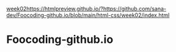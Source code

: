 [week02](https://htmlpreview.github.io/?https://github.com/sana-dev/Foocoding-github.io/blob/main/html-css/week02/index.html)https://htmlpreview.github.io/?https://github.com/sana-dev/Foocoding-github.io/blob/main/html-css/week02/index.html
# Foocoding-github.io
